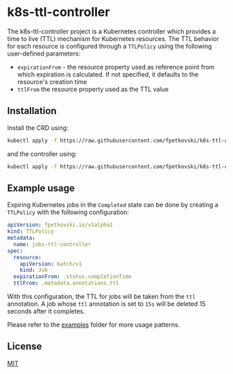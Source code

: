# k8s-ttl-controller

The k8s-ttl-controller project is a Kubernetes controller which provides a time to live (TTL) mechanism for Kubernetes resources. The TTL behavior for each resource is configured through a `TTLPolicy` using the following user-defined parameters:
* `expirationFrom` - the resource property used as reference point from which expiration is calculated. If not specified, it defaults to the resource's creation time
* `ttlFrom` the resource property used as the TTL value

## Installation

Install the CRD using:
```bash
kubectl apply -f https://raw.githubusercontent.com/fpetkovski/k8s-ttl-controller/0.4.0/deploy/crds.yaml
```
and the controller using:
```bash
kubectl apply -f https://raw.githubusercontent.com/fpetkovski/k8s-ttl-controller/0.4.0/deploy/controller.yaml
```

## Example usage

Expiring Kubernetes jobs in the `Completed` state can be done by creating a `TTLPolicy` with the following configuration:
```yaml
apiVersion: fpetkovski.io/v1alpha1
kind: TTLPolicy
metadata:
  name: jobs-ttl-controller
spec:
  resource:
    apiVersion: batch/v1
    kind: Job
  expirationFrom: .status.completionTime 
  ttlFrom: .metadata.annotations.ttl
```

With this configuration, the TTL for jobs will be taken from the `ttl` annotation. A job whose `ttl` annotation is set to `15s` will be deleted 15 seconds after it completes.

Please refer to the [examples](https://github.com/fpetkovski/k8s-ttl-controller/tree/main/examples) folder for more usage patterns.

## License
[MIT](https://choosealicense.com/licenses/mit/)